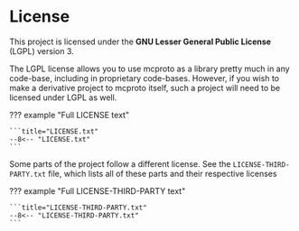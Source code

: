 # License

This project is licensed under the **GNU Lesser General Public License** (LGPL) version 3.

The LGPL license allows you to use mcproto as a library pretty much in any code-base, including in proprietary
code-bases. However, if you wish to make a derivative project to mcproto itself, such a project will need to be licensed under
LGPL as well.

??? example "Full LICENSE text"

    ```title="LICENSE.txt"
    --8<-- "LICENSE.txt"
    ```

Some parts of the project follow a different license. See the `LICENSE-THIRD-PARTY.txt` file, which lists all of these
parts and their respective licenses

??? example "Full LICENSE-THIRD-PARTY text"

    ```title="LICENSE-THIRD-PARTY.txt"
    --8<-- "LICENSE-THIRD-PARTY.txt"
    ```
